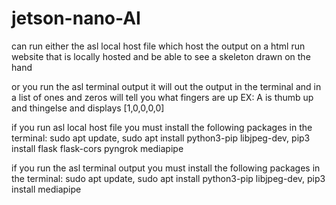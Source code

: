 # jetson-nano-AI

can run either the asl local host file which host the output on a html run website that is locally hosted and be able to see a skeleton drawn on the hand

or you run the asl terminal output it will out the output in the terminal and in a list of ones and zeros will tell you what fingers are up EX: A is thumb up and thingelse and displays [1,0,0,0,0]

if you run asl local host file you must install the following packages in the terminal: sudo apt update, sudo apt install python3-pip libjpeg-dev, pip3 install flask flask-cors pyngrok mediapipe

if you run the asl terminal output you must install the following packages in the terminal: sudo apt update, sudo apt install python3-pip libjpeg-dev, pip3 install mediapipe

